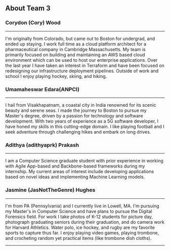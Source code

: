 ## About Team 3 

### Corydon (Cory) Wood

---
I'm originally from Colorado, but came out to Boston for undergrad, and ended up staying. I work full time as a cloud platform architect for a pharmaceutical company in Cambridge
Massachusetts. My team is primarily focused on building and maintaining an AWS based cloud environment
which can be used to host our enterprise applications. Over the last year I have
taken an interest in Terraform and have been focused on redesigning our infrastructure deployment pipelines. Outside of work and school
I enjoy playing hockey, skiing, and hiking.

### Umamaheswar Edara(ANPCI)

---
I hail from Visakhapatnam, a coastal city in India renowned for its scenic beauty and serene seas. I made the journey to Boston to pursue my Master's degree, driven by a passion for technology and software development. With two years of experience as a 5G software developer, I have honed my skills in this cutting-edge domain. I like playing football and I seek adventure through challenging hikes and embark on long drives.


### Adithya (adithyaprk) Prakash

---
I am a Computer Science graduate student with prior experience in working with Agile App-based and Backbone-based frameworks during my internship. My current areas of interest include developing applications based on novel ideas and implementing Machine Learning models.


### Jasmine (JasNotTheGenre) Hughes

---
I'm from PA (Pennsylvania) and I currently live in Lowell, MA. I'm pursuing my Master's in Computer Science and have plans to pursue the Digital Forensics field. For work I take photos of K-12 students for picture day, photograph graduating seniors during their graduation, and do camera work for Harvard Athletics. Water polo, ice hockey, and rugby are my favorite sports to capture thus far. I enjoy playing video games, playing trombone, and crocheting random yet practical items (like trombone dish cloths).

---



